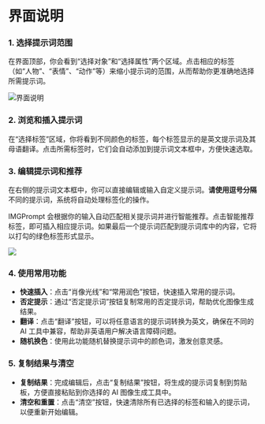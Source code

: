 # 界面说明

### 1. 选择提示词范围

在界面顶部，你会看到“选择对象”和“选择属性”两个区域。点击相应的标签（如“人物”、“表情”、“动作”等）来缩小提示词的范围，从而帮助你更准确地选择所需提示词。

![界面说明](https://img.newzone.top/2024-10-23-18-31-38.png?imageMogr2/format/webp)

### 2. 浏览和插入提示词

在“选择标签”区域，你将看到不同颜色的标签，每个标签显示的是英文提示词及其母语翻译。点击所需标签时，它们会自动添加到提示词文本框中，方便快速选取。

### 3. 编辑提示词和推荐

在右侧的提示词文本框中，你可以直接编辑或输入自定义提示词。**请使用逗号分隔**不同的提示词，系统将自动处理标签化的操作。

IMGPrompt 会根据你的输入自动匹配相关提示词并进行智能推荐。点击智能推荐标签，即可插入相应提示词。如果最后一个提示词匹配到提示词库中的内容，它将以打勾的绿色标签形式显示。

![](https://img.newzone.top/2024-12-23-22-13-55.png?imageMogr2/format/webp)

### 4. 使用常用功能

- **快速插入**：点击“肖像光线”和“常用润色”按钮，快速插入常用的提示词。
- **否定提示**：通过“否定提示词”按钮复制常用的否定提示词，帮助优化图像生成结果。
- **翻译**：点击“翻译”按钮，可以将任意语言的提示词转换为英文，确保在不同的 AI 工具中兼容，帮助非英语用户解决语言障碍问题。
- **随机换色**：使用此功能随机替换提示词中的颜色词，激发创意灵感。

### 5. 复制结果与清空

- **复制结果**：完成编辑后，点击“复制结果”按钮，将生成的提示词复制到剪贴板，方便直接粘贴到你选择的 AI 图像生成工具中。
- **清空和重置**：点击“清空”按钮，快速清除所有已选择的标签和输入的提示词，以便重新开始编辑。
